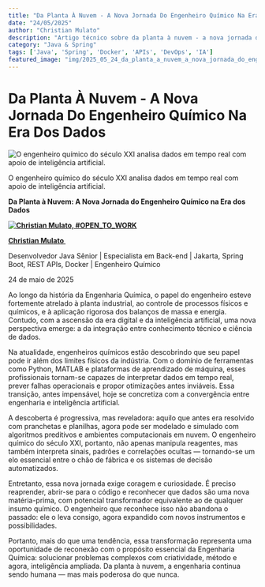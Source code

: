 ```yaml
---
title: "Da Planta À Nuvem - A Nova Jornada Do Engenheiro Químico Na Era Dos Dados"
date: "24/05/2025"
author: "Christian Mulato"
description: "Artigo técnico sobre da planta à nuvem - a nova jornada do engenheiro químico na era dos dados"
category: "Java & Spring"
tags: ['Java', 'Spring', 'Docker', 'APIs', 'DevOps', 'IA']
featured_image: "img/2025_05_24_da_planta_a_nuvem_a_nova_jornada_do_engenheiro_quimico_na_era_dos_dados_featured.jpg"
---
```


# Da Planta À Nuvem - A Nova Jornada Do Engenheiro Químico Na Era Dos Dados

![O engenheiro químico do século XXI analisa dados em tempo real com apoio de inteligência artificial.](img/image_not_found.png)

O engenheiro químico do século XXI analisa dados em tempo real com apoio de inteligência artificial\.

__Da Planta à Nuvem: A Nova Jornada do Engenheiro Químico na Era dos Dados__

__[![Christian Mulato, #OPEN_TO_WORK](img/image_not_found.png)](https://www.linkedin.com/in/chmulato/)__

__[Christian Mulato ](https://www.linkedin.com/in/chmulato/)__

Desenvolvedor Java Sênior | Especialista em Back\-end | Jakarta, Spring Boot, REST APIs, Docker | Engenheiro Químico

24 de maio de 2025

Ao longo da história da Engenharia Química, o papel do engenheiro esteve fortemente atrelado à planta industrial, ao controle de processos físicos e químicos, e à aplicação rigorosa dos balanços de massa e energia\. Contudo, com a ascensão da era digital e da inteligência artificial, uma nova perspectiva emerge: a da integração entre conhecimento técnico e ciência de dados\.

Na atualidade, engenheiros químicos estão descobrindo que seu papel pode ir além dos limites físicos da indústria\. Com o domínio de ferramentas como Python, MATLAB e plataformas de aprendizado de máquina, esses profissionais tornam\-se capazes de interpretar dados em tempo real, prever falhas operacionais e propor otimizações antes inviáveis\. Essa transição, antes impensável, hoje se concretiza com a convergência entre engenharia e inteligência artificial\.

A descoberta é progressiva, mas reveladora: aquilo que antes era resolvido com pranchetas e planilhas, agora pode ser modelado e simulado com algoritmos preditivos e ambientes computacionais em nuvem\. O engenheiro químico do século XXI, portanto, não apenas manipula reagentes, mas também interpreta sinais, padrões e correlações ocultas — tornando\-se um elo essencial entre o chão de fábrica e os sistemas de decisão automatizados\.

Entretanto, essa nova jornada exige coragem e curiosidade\. É preciso reaprender, abrir\-se para o código e reconhecer que dados são uma nova matéria\-prima, com potencial transformador equivalente ao de qualquer insumo químico\. O engenheiro que reconhece isso não abandona o passado: ele o leva consigo, agora expandido com novos instrumentos e possibilidades\.

Portanto, mais do que uma tendência, essa transformação representa uma oportunidade de reconexão com o propósito essencial da Engenharia Química: solucionar problemas complexos com criatividade, método e agora, inteligência ampliada\. Da planta à nuvem, a engenharia continua sendo humana — mas mais poderosa do que nunca\.

